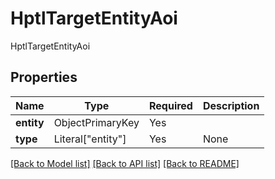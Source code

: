 # HptlTargetEntityAoi

HptlTargetEntityAoi

## Properties
| Name | Type | Required | Description |
| ------------ | ------------- | ------------- | ------------- |
**entity** | ObjectPrimaryKey | Yes |  |
**type** | Literal["entity"] | Yes | None |


[[Back to Model list]](../../../../README.md#models-v1-link) [[Back to API list]](../../../../README.md#apis-v1-link) [[Back to README]](../../../../README.md)
